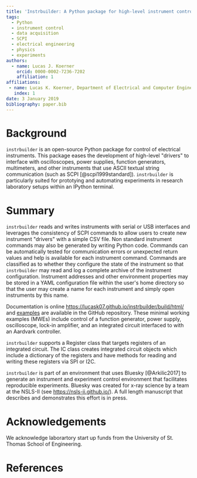 ```yaml
---
title: 'Instrbuilder: A Python package for high-level instrument control'
tags:
  - Python
  - instrument control
  - data acquisition
  - SCPI
  - electrical engineering
  - physics
  - experiments
authors:
  - name: Lucas J. Koerner
    orcid: 0000-0002-7236-7202
    affiliation: 1
affiliations:
 - name: Lucas K. Koerner, Department of Electrical and Computer Engineering, University of St. Thomas
   index: 1
date: 3 January 2019
bibliography: paper.bib
---
```


# Background
``instrbuilder`` is an open-source Python package for control of electrical instruments. This package eases the development of high-level "drivers" to interface with oscilloscopes, power supplies, function generators, multimeters, and other instruments that use ASCII textual string communication (such as SCPI [@scpi1999standard]). ``instrbuilder`` is particularly suited for prototying and automating experiments in research laboratory setups within an IPython terminal. 

# Summary
``instrbuilder`` reads and writes instruments with serial or USB interfaces and leverages the consistency of SCPI commands to allow users to create new instrument "drivers" with a simple CSV file. Non standard instrument commands may also be generated by writing Python code. Commands can be automatically tested for communication errors or unexpected return values and help is available for each instrument command. Commands are classified as to whether they configure the state of the instrument so that ``instrbuilder`` may read and log a complete archive of the instrument configuration. Instrument addresses and other environment properties may be stored in a YAML configuration file within the user's home directory so that the user may create a name for each instrument and simply open instruments by this name. 

Documentation is online https://lucask07.github.io/instrbuilder/build/html/ and [examples](https://github.com/lucask07/instrbuilder/tree/master/instrbuilder/examples) are available in the GitHub repository. These minimal working examples (MWEs) include control of a function generator, power supply, oscilloscope, lock-in amplifier, and an integrated circuit interfaced to with an Aardvark controller. 

``instrbuilder`` supports a Register class that targets registers of an integrated circuit. The IC class creates integrated circuit objects which include a dictionary of the registers and have methods for reading and writing these registers via SPI or I2C. 

``instrbuilder`` is part of an environment that uses Bluesky [@Arkilic2017] to generate an instrument and experiment control environment that facilitates reproducible experiments. Bluesky was created for x-ray science by a team at the NSLS-II (see https://nsls-ii.github.io/). A full length manuscript that describes and demonstrates this effort is in press. 

# Acknowledgements

We acknowledge laborartory start up funds from the University of St. Thomas School of Engineering. 

# References